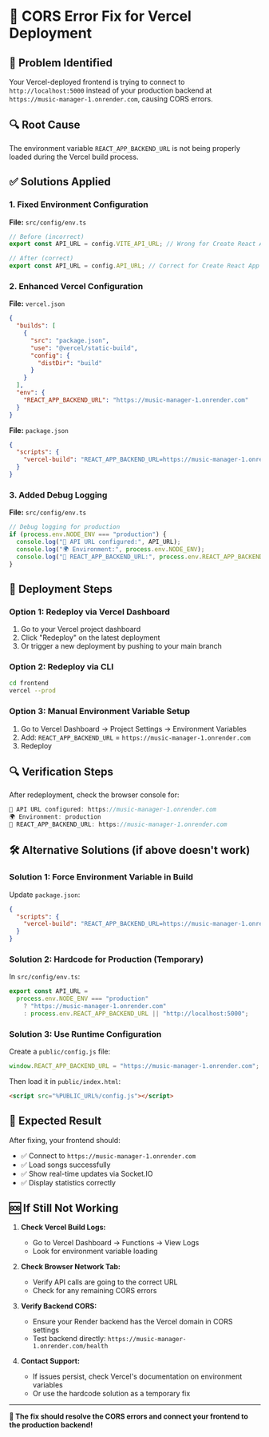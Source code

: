 # 🔧 CORS Error Fix for Vercel Deployment

## 🚨 Problem Identified

Your Vercel-deployed frontend is trying to connect to `http://localhost:5000` instead of your production backend at `https://music-manager-1.onrender.com`, causing CORS errors.

## 🔍 Root Cause

The environment variable `REACT_APP_BACKEND_URL` is not being properly loaded during the Vercel build process.

## ✅ Solutions Applied

### 1. Fixed Environment Configuration

**File:** `src/config/env.ts`

```typescript
// Before (incorrect)
export const API_URL = config.VITE_API_URL; // Wrong for Create React App

// After (correct)
export const API_URL = config.API_URL; // Correct for Create React App
```

### 2. Enhanced Vercel Configuration

**File:** `vercel.json`

```json
{
  "builds": [
    {
      "src": "package.json",
      "use": "@vercel/static-build",
      "config": {
        "distDir": "build"
      }
    }
  ],
  "env": {
    "REACT_APP_BACKEND_URL": "https://music-manager-1.onrender.com"
  }
}
```

**File:** `package.json`

```json
{
  "scripts": {
    "vercel-build": "REACT_APP_BACKEND_URL=https://music-manager-1.onrender.com npm run build:production"
  }
}
```

### 3. Added Debug Logging

**File:** `src/config/env.ts`

```typescript
// Debug logging for production
if (process.env.NODE_ENV === "production") {
  console.log("🔗 API URL configured:", API_URL);
  console.log("🌍 Environment:", process.env.NODE_ENV);
  console.log("🔧 REACT_APP_BACKEND_URL:", process.env.REACT_APP_BACKEND_URL);
}
```

## 🚀 Deployment Steps

### Option 1: Redeploy via Vercel Dashboard

1. Go to your Vercel project dashboard
2. Click "Redeploy" on the latest deployment
3. Or trigger a new deployment by pushing to your main branch

### Option 2: Redeploy via CLI

```bash
cd frontend
vercel --prod
```

### Option 3: Manual Environment Variable Setup

1. Go to Vercel Dashboard → Project Settings → Environment Variables
2. Add: `REACT_APP_BACKEND_URL` = `https://music-manager-1.onrender.com`
3. Redeploy

## 🔍 Verification Steps

After redeployment, check the browser console for:

```javascript
🔗 API URL configured: https://music-manager-1.onrender.com
🌍 Environment: production
🔧 REACT_APP_BACKEND_URL: https://music-manager-1.onrender.com
```

## 🛠️ Alternative Solutions (if above doesn't work)

### Solution 1: Force Environment Variable in Build

Update `package.json`:

```json
{
  "scripts": {
    "vercel-build": "REACT_APP_BACKEND_URL=https://music-manager-1.onrender.com npm run build:production"
  }
}
```

### Solution 2: Hardcode for Production (Temporary)

In `src/config/env.ts`:

```typescript
export const API_URL =
  process.env.NODE_ENV === "production"
    ? "https://music-manager-1.onrender.com"
    : process.env.REACT_APP_BACKEND_URL || "http://localhost:5000";
```

### Solution 3: Use Runtime Configuration

Create a `public/config.js` file:

```javascript
window.REACT_APP_BACKEND_URL = "https://music-manager-1.onrender.com";
```

Then load it in `public/index.html`:

```html
<script src="%PUBLIC_URL%/config.js"></script>
```

## 🎯 Expected Result

After fixing, your frontend should:

- ✅ Connect to `https://music-manager-1.onrender.com`
- ✅ Load songs successfully
- ✅ Show real-time updates via Socket.IO
- ✅ Display statistics correctly

## 🆘 If Still Not Working

1. **Check Vercel Build Logs:**

   - Go to Vercel Dashboard → Functions → View Logs
   - Look for environment variable loading

2. **Check Browser Network Tab:**

   - Verify API calls are going to the correct URL
   - Check for any remaining CORS errors

3. **Verify Backend CORS:**

   - Ensure your Render backend has the Vercel domain in CORS settings
   - Test backend directly: `https://music-manager-1.onrender.com/health`

4. **Contact Support:**
   - If issues persist, check Vercel's documentation on environment variables
   - Or use the hardcode solution as a temporary fix

---

**🎵 The fix should resolve the CORS errors and connect your frontend to the production backend!**
